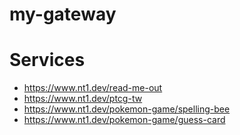 # my-gateway

# Services
- https://www.nt1.dev/read-me-out
- https://www.nt1.dev/ptcg-tw
- https://www.nt1.dev/pokemon-game/spelling-bee
- https://www.nt1.dev/pokemon-game/guess-card